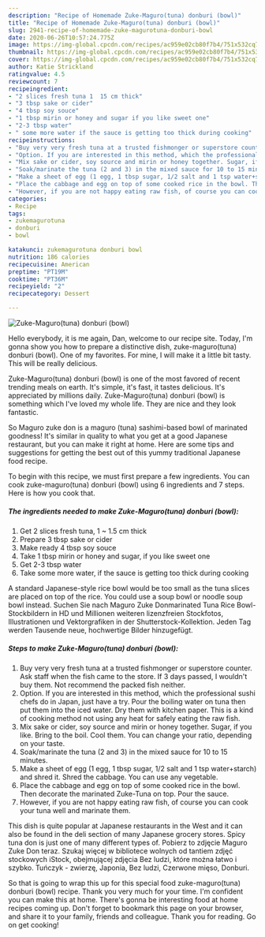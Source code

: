 ```yaml
---
description: "Recipe of Homemade Zuke-Maguro(tuna) donburi (bowl)"
title: "Recipe of Homemade Zuke-Maguro(tuna) donburi (bowl)"
slug: 2941-recipe-of-homemade-zuke-magurotuna-donburi-bowl
date: 2020-06-26T10:57:24.775Z
image: https://img-global.cpcdn.com/recipes/ac959e02cb80f7b4/751x532cq70/zuke-magurotuna-donburi-bowl-recipe-main-photo.jpg
thumbnail: https://img-global.cpcdn.com/recipes/ac959e02cb80f7b4/751x532cq70/zuke-magurotuna-donburi-bowl-recipe-main-photo.jpg
cover: https://img-global.cpcdn.com/recipes/ac959e02cb80f7b4/751x532cq70/zuke-magurotuna-donburi-bowl-recipe-main-photo.jpg
author: Katie Strickland
ratingvalue: 4.5
reviewcount: 7
recipeingredient:
- "2 slices fresh tuna 1  15 cm thick"
- "3 tbsp sake or cider"
- "4 tbsp soy souce"
- "1 tbsp mirin or honey and sugar if you like sweet one"
- "2-3 tbsp water"
- " some more water if the sauce is getting too thick during cooking"
recipeinstructions:
- "Buy very very fresh tuna at a trusted fishmonger or superstore counter. Ask staff when the fish came to the store. If 3 days passed, I wouldn&#39;t buy them. Not recommend the packed fish neither."
- "Option. If you are interested in this method, which the professional sushi chefs do in Japan, just have a try. Pour the boiling water on tuna then put them into the iced water. Dry them with kitchen paper. This is a kind of cooking method not using any heat for safely eating the raw fish."
- "Mix sake or cider, soy source and mirin or honey together. Sugar, if you like. Bring to the boil. Cool them. You can change your ratio, depending on your taste."
- "Soak/marinate the tuna (2 and 3) in the mixed sauce for 10 to 15 minutes."
- "Make a sheet of egg (1 egg, 1 tbsp sugar, 1/2 salt and 1 tsp water+starch) and shred it. Shred the cabbage. You can use any vegetable."
- "Place the cabbage and egg on top of some cooked rice in the bowl. Then decorate the marinated Zuke-Tuna on top. Pour the sauce."
- "However, if you are not happy eating raw fish, of course you can cook your tuna well and marinate them."
categories:
- Recipe
tags:
- zukemagurotuna
- donburi
- bowl

katakunci: zukemagurotuna donburi bowl 
nutrition: 186 calories
recipecuisine: American
preptime: "PT19M"
cooktime: "PT36M"
recipeyield: "2"
recipecategory: Dessert

---
```



![Zuke-Maguro(tuna) donburi (bowl)](https://img-global.cpcdn.com/recipes/ac959e02cb80f7b4/751x532cq70/zuke-magurotuna-donburi-bowl-recipe-main-photo.jpg)

Hello everybody, it is me again, Dan, welcome to our recipe site. Today, I'm gonna show you how to prepare a distinctive dish, zuke-maguro(tuna) donburi (bowl). One of my favorites. For mine, I will make it a little bit tasty. This will be really delicious.

Zuke-Maguro(tuna) donburi (bowl) is one of the most favored of recent trending meals on earth. It's simple, it's fast, it tastes delicious. It's appreciated by millions daily. Zuke-Maguro(tuna) donburi (bowl) is something which I've loved my whole life. They are nice and they look fantastic.

So Maguro zuke don is a maguro (tuna) sashimi-based bowl of marinated goodness! It&#39;s similar in quality to what you get at a good Japanese restaurant, but you can make it right at home. Here are some tips and suggestions for getting the best out of this yummy traditional Japanese food recipe.


To begin with this recipe, we must first prepare a few ingredients. You can cook zuke-maguro(tuna) donburi (bowl) using 6 ingredients and 7 steps. Here is how you cook that.

<!--inarticleads1-->

##### The ingredients needed to make Zuke-Maguro(tuna) donburi (bowl):

1. Get 2 slices fresh tuna, 1 ~ 1.5 cm thick
1. Prepare 3 tbsp sake or cider
1. Make ready 4 tbsp soy souce
1. Take 1 tbsp mirin or honey and sugar, if you like sweet one
1. Get 2-3 tbsp water
1. Take  some more water, if the sauce is getting too thick during cooking


A standard Japanese-style rice bowl would be too small as the tuna slices are placed on top of the rice. You could use a soup bowl or noodle soup bowl instead. Suchen Sie nach Maguro Zuke Donmarinated Tuna Rice Bowl-Stockbildern in HD und Millionen weiteren lizenzfreien Stockfotos, Illustrationen und Vektorgrafiken in der Shutterstock-Kollektion. Jeden Tag werden Tausende neue, hochwertige Bilder hinzugefügt. 

<!--inarticleads2-->

##### Steps to make Zuke-Maguro(tuna) donburi (bowl):

1. Buy very very fresh tuna at a trusted fishmonger or superstore counter. Ask staff when the fish came to the store. If 3 days passed, I wouldn&#39;t buy them. Not recommend the packed fish neither.
1. Option. If you are interested in this method, which the professional sushi chefs do in Japan, just have a try. Pour the boiling water on tuna then put them into the iced water. Dry them with kitchen paper. This is a kind of cooking method not using any heat for safely eating the raw fish.
1. Mix sake or cider, soy source and mirin or honey together. Sugar, if you like. Bring to the boil. Cool them. You can change your ratio, depending on your taste.
1. Soak/marinate the tuna (2 and 3) in the mixed sauce for 10 to 15 minutes.
1. Make a sheet of egg (1 egg, 1 tbsp sugar, 1/2 salt and 1 tsp water+starch) and shred it. Shred the cabbage. You can use any vegetable.
1. Place the cabbage and egg on top of some cooked rice in the bowl. Then decorate the marinated Zuke-Tuna on top. Pour the sauce.
1. However, if you are not happy eating raw fish, of course you can cook your tuna well and marinate them.


This dish is quite popular at Japanese restaurants in the West and it can also be found in the deli section of many Japanese grocery stores. Spicy tuna don is just one of many different types of. Pobierz to zdjęcie Maguro Zuke Don teraz. Szukaj więcej w bibliotece wolnych od tantiem zdjęć stockowych iStock, obejmującej zdjęcia Bez ludzi, które można łatwo i szybko. Tuńczyk - zwierzę, Japonia, Bez ludzi, Czerwone mięso, Donburi. 

So that is going to wrap this up for this special food zuke-maguro(tuna) donburi (bowl) recipe. Thank you very much for your time. I'm confident you can make this at home. There's gonna be interesting food at home recipes coming up. Don't forget to bookmark this page on your browser, and share it to your family, friends and colleague. Thank you for reading. Go on get cooking!
